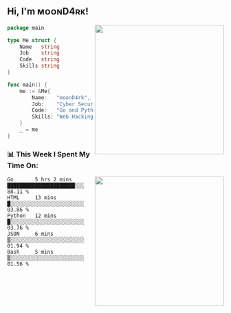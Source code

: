 <h2> Hi, I'm ᴍᴏᴏɴD4ʀᴋ!</h2>
<img align='right' src="https://github-readme-stats.vercel.app/api?username=moond4rk&show_icons=true&theme=radical" width="300">


```go
package main

type Me struct {
	Name   string
	Job    string
	Code   string
	Skills string
}

func main() {
	me := &Me{
		Name:   "moonD4rk",
		Job:    "Cyber Security Engineer",
		Code:   "Go and Python and Others",
		Skills: "Web Hacking ^o^",
	}
	_ = me
}
```



<h3>📊 This Week I Spent My Time On:</h3>
<img align='right' src="https://spotify-github-profile.vercel.app/api/view?uid=dayjackson56081&cover_image=true&theme=novatorem" width="300">

<!--START_SECTION:waka-->
```text
Go       5 hrs 2 mins    ██████████████████████░░░   88.11 % 
HTML     13 mins         █░░░░░░░░░░░░░░░░░░░░░░░░   03.86 % 
Python   12 mins         █░░░░░░░░░░░░░░░░░░░░░░░░   03.76 % 
JSON     6 mins          ▒░░░░░░░░░░░░░░░░░░░░░░░░   01.94 % 
Bash     5 mins          ▒░░░░░░░░░░░░░░░░░░░░░░░░   01.56 % 
```
<!--END_SECTION:waka-->

